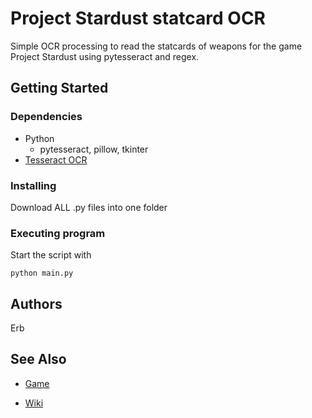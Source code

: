 
# Project Stardust statcard OCR

Simple OCR processing to read the statcards of weapons for the game Project Stardust using pytesseract and regex.

## Getting Started


### Dependencies

* Python
    * pytesseract, pillow, tkinter
* [Tesseract OCR](https://github.com/tesseract-ocr/tesseract)
  

### Installing

Download ALL .py files into one folder


### Executing program

Start the script with
```
python main.py
```

  

## Authors

Erb

  


## See Also

* [Game](https://www.roblox.com/games/2394257515/Project-Stardust)

* [Wiki](https://projectstardustwiki.miraheze.org/wiki/Main_Page)
